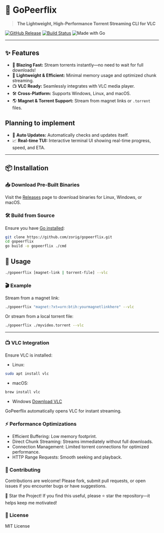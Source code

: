 # 🚀 GoPeerflix

> **The Lightweight, High-Performance Torrent Streaming CLI for VLC**

[![GitHub Release](https://img.shields.io/github/v/release/zorig/gopeerflix)](https://github.com/zorig/gopeerflix/releases)
[![Build Status](https://github.com/zorig/gopeerflix/actions/workflows/release.yml/badge.svg)](https://github.com/zorig/gopeerflix/actions)
![Made with Go](https://img.shields.io/badge/Made%20with-Go-00ADD8.svg?style=flat&logo=go)

---

## ✨ Features

- 🚀 **Blazing Fast:** Stream torrents instantly—no need to wait for full downloads!
- 🦋 **Lightweight & Efficient:** Minimal memory usage and optimized chunk streaming.
- 📺 **VLC Ready:** Seamlessly integrates with VLC media player.
- 🛠️ **Cross-Platform:** Supports Windows, Linux, and macOS.
- 🌎 **Magnet & Torrent Support:** Stream from magnet links or `.torrent` files.

## Planning to implement

- 🔄 **Auto Updates:** Automatically checks and updates itself.
- 📈 **Real-time TUI:** Interactive terminal UI showing real-time progress, speed, and ETA.

---

## 📦 Installation

### 📥 Download Pre-Built Binaries

Visit the [Releases](https://github.com/zorig/gopeerflix/releases) page to download binaries for Linux, Windows, or macOS.

### 🛠️ Build from Source

Ensure you have [Go installed](https://golang.org/dl/):

```bash
git clone https://github.com/zorig/gopeerflix.git
cd gopeerflix
go build -o gopeerflix ./cmd
```

## 🚩 Usage

```sh
./gopeerflix [magnet-link | torrent-file] --vlc
```

### 🎬 Example

Stream from a magnet link:

```sh
./gopeerflix "magnet:?xt=urn:btih:yourmagnetlinkhere" --vlc
```

Or stream from a local torrent file:

```sh
./gopeerflix ./myvideo.torrent --vlc
```

---

### 📺 VLC Integration

Ensure VLC is installed:

- Linux:

```sh
sudo apt install vlc
```

- macOS:

```sh
brew install vlc
```

- Windows
  [Download VLC](https://www.videolan.org/vlc/download-windows.html)

GoPeerflix automatically opens VLC for instant streaming.

### ⚡ Performance Optimizations

- Efficient Buffering: Low memory footprint.
- Direct Chunk Streaming: Streams immediately without full downloads.
- Connection Management: Limited torrent connections for optimized performance.
- HTTP Range Requests: Smooth seeking and playback.

### 🔨 Contributing

Contributions are welcome! Please fork, submit pull requests, or open issues if you encounter bugs or have suggestions.

🌟 Star the Project!
If you find this useful, please ⭐️ star the repository—it helps keep me motivated!

### 📝 License

MIT License
